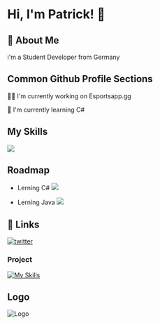 
# Hi, I'm Patrick! 👋


## 🚀 About Me
i'm a Student Developer from Germany


## Common Github Profile Sections
👩‍💻 I'm currently working on Esportsapp.gg

🧠 I'm currently learning C#







## My Skills

[![](https://skillicons.dev/icons?i=js,html,css,bootstrap,discordjs,figma,git,github,c#)](https://maierfabian.de)

 

## Roadmap

- Lerning C# ![](https://skillicons.dev/icons?i=c#)

- Lerning Java ![](https://skillicons.dev/icons?i=java)




## 🔗 Links
[![twitter](https://img.shields.io/badge/twitter-1DA1F2?style=for-the-badge&logo=twitter&logoColor=white)](https://x.com/ZarmeKatze)


### Project
[![My Skills](https://avatars.githubusercontent.com/u/171789311?s=200&v=4)](https://maierfabian.de)

## Logo


![Logo](https://dev-to-uploads.s3.amazonaws.com/uploads/articles/th5xamgrr6se0x5ro4g6.png)

